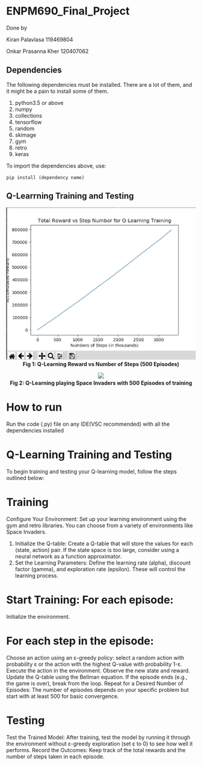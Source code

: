 # ENPM690_Final_Project

Done by 
</p> Kiran Palavlasa 119469804
</p>Onkar Prasanna Kher 120407062 

## Dependencies

The following dependencies must be installed. There are a lot of them, and it might be a pain to install some of them.

1. python3.5 or above 
2. numpy 
3. collections
4. tensorflow
5. random
6. skimage
7. gym
8. retro
9. keras

To import the dependencies above, use:

```
pip install (dependency name)
```

## Q-Learrning Training and Testing

<p align="center">
  <img src="ENPM690_Final_Project-main/GIF/graph.png">
  <br><b>Fig 1: Q-Learning Reward vs Number of Steps (500 Episodes) </b><br>
</p>

<p align="center">
  <img src="ENPM690_Final_Project-main/GIF/Space_invader_scores.gif">
  <br><b>Fig 2: Q-Learning playing Space Invaders with 500 Episodes of training</b><br>
</p>

# How to run
Run the code (.py) file on any IDE(VSC recommended) with all the dependencies installed 

# Q-Learning Training and Testing
To begin training and testing your Q-learning model, follow the steps outlined below:

# Training
Configure Your Environment: Set up your learning environment using the gym and retro libraries. You can choose from a variety of environments like Space Invaders.
1) Initialize the Q-table: Create a Q-table that will store the values for each (state, action) pair. If the state space is too large, consider using a neural network as a function approximator.
2) Set the Learning Parameters: Define the learning rate (alpha), discount factor (gamma), and exploration rate (epsilon). These will control the learning process.
# Start Training: For each episode:
Initialize the environment.
# For each step in the episode:
Choose an action using an ε-greedy policy: select a random action with probability ε or the action with the highest Q-value with probability 1-ε.
Execute the action in the environment.
Observe the new state and reward.
Update the Q-table using the Bellman equation.
If the episode ends (e.g., the game is over), break from the loop.
Repeat for a Desired Number of Episodes: The number of episodes depends on your specific problem but start with at least 500 for basic convergence.
# Testing
Test the Trained Model: After training, test the model by running it through the environment without ε-greedy exploration (set ε to 0) to see how well it performs.
Record the Outcomes: Keep track of the total rewards and the number of steps taken in each episode.
